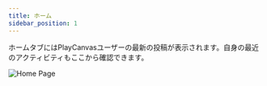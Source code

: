 ```yaml
---
title: ホーム
sidebar_position: 1
---
```


ホームタブにはPlayCanvasユーザーの最新の投稿が表示されます。自身の最近のアクティビティもここから確認できます。

![Home Page](/images/user-manual/profile/home.png)
